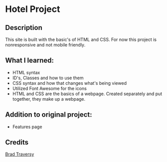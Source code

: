 # Hotel Project

## Description

This site is built with the basic's of HTML and CSS. For now this project is nonresponsive and not mobile friendly.

## What I learned:

- HTML syntax
- ID's, Classes and how to use them
- CSS syntax and how that changes what's being viewed
- Utilized Font Awesome for the icons
- HTML and CSS are the basics of a webpage. Created separately and put together, they make up a webpage.

## Addition to original project:
- Features page

## Credits

[Brad Traversy](https://traversymedia.com/#courses)